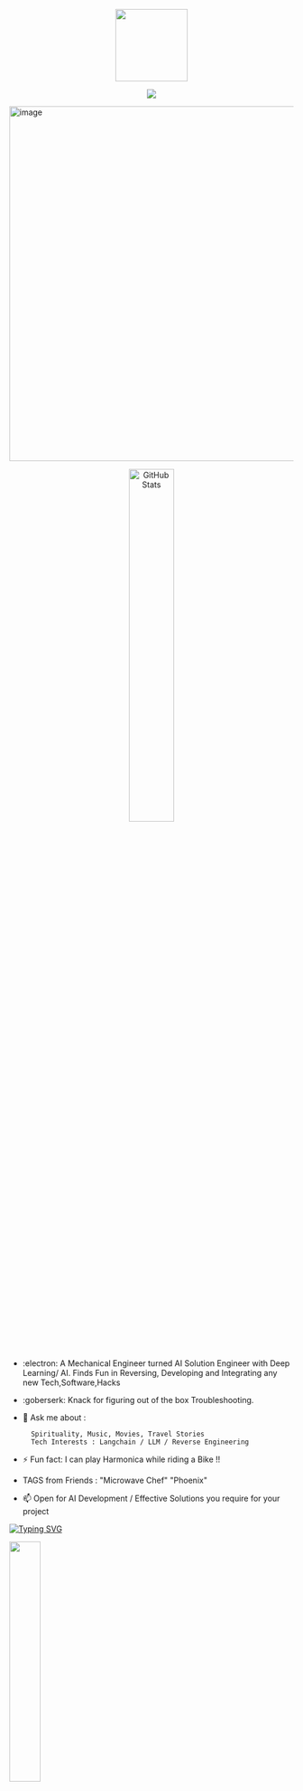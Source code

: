 <p align="center">
  <img src="https://42wolfsburg.de/wp-content/uploads/2022/01/42logo_site-5.svg" height="128px">
</p>

<p align="center">
  

  <img src="[https://raw.githubusercontent.com/mdabir1203/github-stats/master/generated/overview.svg](https://github.com/mdabir1203/github_stats/blob/master/generated/overview.svg)">
  
</p>


<img src="https://github.com/mdabir1203/mdabir1203/assets/66947064/c073ec6e-76fd-455e-8e78-140facdb8fb5" width="628" alt="image" >
  
<p align="center">
 <img src="https://streak-stats.demolab.com?user=mdabir1203&theme=monokai-metallian&hide_border=true&border_radius=3&locale=de&date_format=M%20j%5B%2C%20Y%5D&mode=weekly" alt="GitHub Stats" width="40%" height="40%" > 
</p>
 
  
- :electron: A Mechanical Engineer turned AI Solution Engineer with Deep Learning/ AI.  Finds Fun in Reversing, Developing and Integrating any new Tech,Software,Hacks 
- :goberserk: Knack for figuring out of the box Troubleshooting. 
- 💬 Ask me about : 
        
        Spirituality, Music, Movies, Travel Stories
        Tech Interests : Langchain / LLM / Reverse Engineering
- ⚡ Fun fact: I can play Harmonica while riding a Bike !!  
- TAGS from Friends : "Microwave Chef" "Phoenix"
- 📫 Open for AI Development / Effective Solutions you require for your project

<a href="https://git.io/typing-svg"><img src="https://readme-typing-svg.demolab.com?font=Impact&size=35&duration=5030&pause=1000&color=288AB6&vCenter=true&multiline=true&width=500&height=100&lines=Scan+to+Follow+in+Linkedin+and+Medium" alt="Typing SVG" /></a>
 
<p float="left">
  <img src="https://github.com/mdabir1203/mdabir1203/assets/66947064/d0d9edc9-b97d-4db9-b43f-098018213736"  width="33%" /> 

  | 
  <img src="https://github.com/mdabir1203/mdabir1203/assets/66947064/a03e04e6-06a5-42da-bde5-493185f4e15f" width="33%" />

</p>
 
- [ClickMe] (https://www.linkedin.com/in/abir-abbas) :
- [Email](	https://img.shields.io/badge/Gmail-D14836?style=for-the-badge&logo=gmail&logoColor=white): mabbas@students.42wolfsburg.de
- [Medium] (https://medium.com/@md.abir1203) : @md.abir1203



 :bangladesh: 🇩🇪
